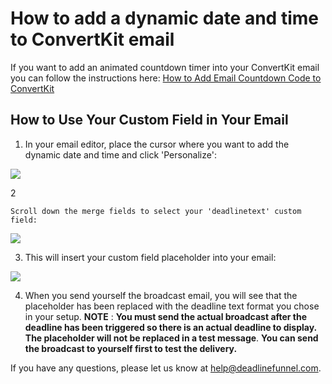 # How to add a dynamic date and time to ConvertKit email

If you want to add an animated countdown timer into your ConvertKit email you can follow the instructions here: [How to Add Email Countdown Code to ConvertKit](http://documentation.deadlinefunnel.com/article/279-how-to-add-email-countdown-code-to-convertkit)

## How to Use Your Custom Field in Your Email

1. In your email editor, place the cursor where you want to add the dynamic date and time and click 'Personalize':

![](https://d33v4339jhl8k0.cloudfront.net/docs/assets/53974d6ce4b0c76107b109d1/images/5b6c7ac12c7d3a03f89d8654/file-jxhHSBh1s0.png)

2

```text
Scroll down the merge fields to select your 'deadlinetext' custom field: 
```

![](https://d33v4339jhl8k0.cloudfront.net/docs/assets/53974d6ce4b0c76107b109d1/images/58827d1b2c7d3a4a60b95b1e/file-VwtFl1Avzv.png)

3. This will insert your custom field placeholder into your email:

![](https://d33v4339jhl8k0.cloudfront.net/docs/assets/53974d6ce4b0c76107b109d1/images/5b6c7a660428631d7a89d165/file-xrnmrO9cjo.png)

4. When you send yourself the broadcast email, you will see that the placeholder has been replaced with the deadline text format you chose in your setup. **NOTE** : **You must send the actual broadcast after the deadline has been triggered so there is an actual deadline to display. The placeholder will not be replaced in a test message**. **You can send the broadcast to yourself first to test the delivery.**

If you have any questions, please let us know at [help@deadlinefunnel.com](mailto:mailto:help@deadlinefunnel.com).


